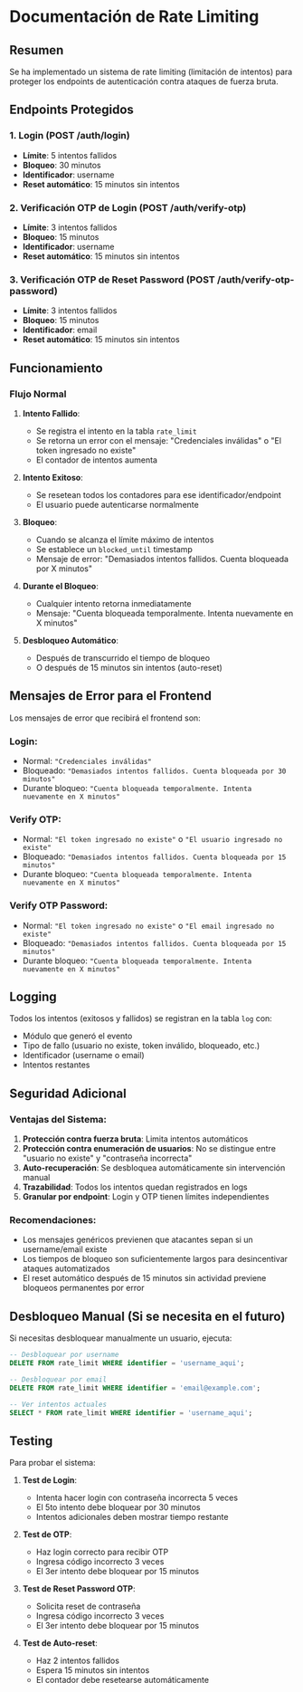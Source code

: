 # Documentación de Rate Limiting

## Resumen

Se ha implementado un sistema de rate limiting (limitación de intentos) para proteger los endpoints de autenticación contra ataques de fuerza bruta.

## Endpoints Protegidos

### 1. Login (POST /auth/login)
- **Límite**: 5 intentos fallidos
- **Bloqueo**: 30 minutos
- **Identificador**: username
- **Reset automático**: 15 minutos sin intentos

### 2. Verificación OTP de Login (POST /auth/verify-otp)
- **Límite**: 3 intentos fallidos
- **Bloqueo**: 15 minutos
- **Identificador**: username
- **Reset automático**: 15 minutos sin intentos

### 3. Verificación OTP de Reset Password (POST /auth/verify-otp-password)
- **Límite**: 3 intentos fallidos
- **Bloqueo**: 15 minutos
- **Identificador**: email
- **Reset automático**: 15 minutos sin intentos

## Funcionamiento

### Flujo Normal

1. **Intento Fallido**:
   - Se registra el intento en la tabla `rate_limit`
   - Se retorna un error con el mensaje: "Credenciales inválidas" o "El token ingresado no existe"
   - El contador de intentos aumenta

2. **Intento Exitoso**:
   - Se resetean todos los contadores para ese identificador/endpoint
   - El usuario puede autenticarse normalmente

3. **Bloqueo**:
   - Cuando se alcanza el límite máximo de intentos
   - Se establece un `blocked_until` timestamp
   - Mensaje de error: "Demasiados intentos fallidos. Cuenta bloqueada por X minutos"

4. **Durante el Bloqueo**:
   - Cualquier intento retorna inmediatamente
   - Mensaje: "Cuenta bloqueada temporalmente. Intenta nuevamente en X minutos"

5. **Desbloqueo Automático**:
   - Después de transcurrido el tiempo de bloqueo
   - O después de 15 minutos sin intentos (auto-reset)

## Mensajes de Error para el Frontend

Los mensajes de error que recibirá el frontend son:

### Login:
- Normal: `"Credenciales inválidas"`
- Bloqueado: `"Demasiados intentos fallidos. Cuenta bloqueada por 30 minutos"`
- Durante bloqueo: `"Cuenta bloqueada temporalmente. Intenta nuevamente en X minutos"`

### Verify OTP:
- Normal: `"El token ingresado no existe"` o `"El usuario ingresado no existe"`
- Bloqueado: `"Demasiados intentos fallidos. Cuenta bloqueada por 15 minutos"`
- Durante bloqueo: `"Cuenta bloqueada temporalmente. Intenta nuevamente en X minutos"`

### Verify OTP Password:
- Normal: `"El token ingresado no existe"` o `"El email ingresado no existe"`
- Bloqueado: `"Demasiados intentos fallidos. Cuenta bloqueada por 15 minutos"`
- Durante bloqueo: `"Cuenta bloqueada temporalmente. Intenta nuevamente en X minutos"`

## Logging

Todos los intentos (exitosos y fallidos) se registran en la tabla `log` con:
- Módulo que generó el evento
- Tipo de fallo (usuario no existe, token inválido, bloqueado, etc.)
- Identificador (username o email)
- Intentos restantes

## Seguridad Adicional

### Ventajas del Sistema:
1. **Protección contra fuerza bruta**: Limita intentos automáticos
2. **Protección contra enumeración de usuarios**: No se distingue entre "usuario no existe" y "contraseña incorrecta"
3. **Auto-recuperación**: Se desbloquea automáticamente sin intervención manual
4. **Trazabilidad**: Todos los intentos quedan registrados en logs
5. **Granular por endpoint**: Login y OTP tienen límites independientes

### Recomendaciones:
- Los mensajes genéricos previenen que atacantes sepan si un username/email existe
- Los tiempos de bloqueo son suficientemente largos para desincentivar ataques automatizados
- El reset automático después de 15 minutos sin actividad previene bloqueos permanentes por error

## Desbloqueo Manual (Si se necesita en el futuro)

Si necesitas desbloquear manualmente un usuario, ejecuta:

```sql
-- Desbloquear por username
DELETE FROM rate_limit WHERE identifier = 'username_aqui';

-- Desbloquear por email
DELETE FROM rate_limit WHERE identifier = 'email@example.com';

-- Ver intentos actuales
SELECT * FROM rate_limit WHERE identifier = 'username_aqui';
```

## Testing

Para probar el sistema:

1. **Test de Login**:
   - Intenta hacer login con contraseña incorrecta 5 veces
   - El 5to intento debe bloquear por 30 minutos
   - Intentos adicionales deben mostrar tiempo restante

2. **Test de OTP**:
   - Haz login correcto para recibir OTP
   - Ingresa código incorrecto 3 veces
   - El 3er intento debe bloquear por 15 minutos

3. **Test de Reset Password OTP**:
   - Solicita reset de contraseña
   - Ingresa código incorrecto 3 veces
   - El 3er intento debe bloquear por 15 minutos

4. **Test de Auto-reset**:
   - Haz 2 intentos fallidos
   - Espera 15 minutos sin intentos
   - El contador debe resetearse automáticamente
